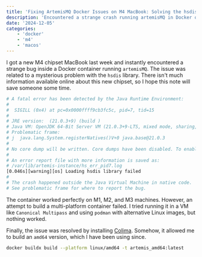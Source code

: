 ```yaml
---
title: 'Fixing ArtemisMQ Docker Issues on M4 MacBook: Solving the hsdis Bug'
description: 'Encountered a strange crash running artemisMQ in Docker on the new M4 MacBook? This post explores a mysterious hsdis library bug, failed multi-platform builds, and the surprising solution using Colima to build an amd64 container. Save time with this quick fix!'
date: '2024-12-05'
categories:
    - 'docker'
    - 'm4'
    - 'macos'
---
```


I got a new M4 chipset MacBook last week and instantly encountered a strange bug inside a Docker container running `artemisMQ`. The issue was related to a mysterious problem with the `hsdis` library. There isn't much information available online about this new chipset, so I hope this note will save someone some time.

```sh
# A fatal error has been detected by the Java Runtime Environment:
#
#  SIGILL (0x4) at pc=0x0000ffff9cb3fc5c, pid=7, tid=15
#
# JRE version:  (21.0.3+9) (build )
# Java VM: OpenJDK 64-Bit Server VM (21.0.3+9-LTS, mixed mode, sharing, tiered, compressed oops, compressed class ptrs, g1 gc, linux-aarch64)
# Problematic frame:
# j  java.lang.System.registerNatives()V+0 java.base@21.0.3
#
# No core dump will be written. Core dumps have been disabled. To enable core dumping, try "ulimit -c unlimited" before starting Java again.
#
# An error report file with more information is saved as:
# /var/lib/artemis-instance/hs_err_pid7.log
[0.046s][warning][os] Loading hsdis library failed
#
# The crash happened outside the Java Virtual Machine in native code.
# See problematic frame for where to report the bug.
```

The container worked perfectly on M1, M2, and M3 machines. However, an attempt to build a multi-platform container failed. I tried running it in a VM like `Canonical Multipass` and using `podman` with alternative Linux images, but nothing worked.

Finally, the issue was resolved by installing [Colima](https://github.com/abiosoft/colima). Somehow, it allowed me to build an `amd64` version, which I have been using since.

```sh
docker buildx build --platform linux/amd64 -t artemis_amd64:latest
```
